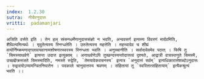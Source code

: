 ```yaml
---
index:  1.2.30
sutra:  नीचैरनुदात्तः
vritti:  padamanjari
---
```


	अजिति वर्त्तते इति । तेन हल् स्रंसनधर्मेणानुदात्तसंज्ञो न भवति, अन्ववसर्ग इत्यस्य विवरणं मार्दवमिति, शैथिल्यमित्यर्थः । मृदुतेत्यस्य स्निग्धतेति । उरुतेत्यस्य महत्तेति । महत्त्वादेव च शीघ्रं वायोर्निष्क्रमणाद्गलावयवानामशोषणात्स्वरस्य स्निग्धता भवति । अनुच्चानीति । सर्वादावेवमेव पठात् । फिषि तु `सिमस्याथर्वणे` इत्यन्त उदात्त इत्युक्तम् । अनाथर्वणेऽपि तुच्छन्दस्यन्तोदात्तत्वं दृश्यते, आद्रात्री वासस्तनुते सिमस्मै, उच्छØक्रमजते सिमस्मादिति, नमस्ते रुद्रेति, `तेमयावेकवचनस्य` इत्यत्र `अनुदात्तं सर्वम्` इत्यधिकारात्तेशब्दोऽनुदात्तः । रुद्रादयोऽप्यामन्त्रितनिघातेन । पदकाले चानुदात्तस्य श्रवणम् । संहितायां तु `स्वरितात्संहितायाम्` इत्यैकश्रुत्यं भवति ।।
